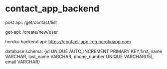 ﻿# contact_app_backend
post api:
/get/contact/list

get-api:
/create/new/user

heroku backend api:
https://contact-app-req.herokuapp.com

database schema:
{id UNIQUE AUTO_INCREMENT PRIMARY KEY,first_name VARCHAR, last_name VARCHAR, phone_number UNIQUE VARCHAR(15), email VARCHAR}


